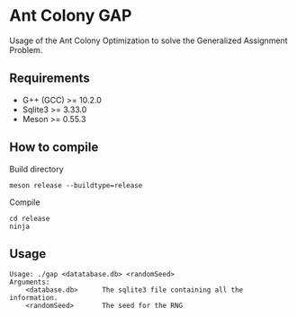 # Ant Colony GAP
Usage of the Ant Colony Optimization to solve the Generalized Assignment Problem. 


## Requirements 
* G++ (GCC) >= 10.2.0
* Sqlite3 >= 3.33.0
* Meson >= 0.55.3

## How to compile

Build directory
```
meson release --buildtype=release
```

Compile
```
cd release
ninja
```

## Usage
```
Usage: ./gap <datatabase.db> <randomSeed> 
Arguments: 
    <database.db>      The sqlite3 file containing all the information.
    <randomSeed>       The seed for the RNG
```
